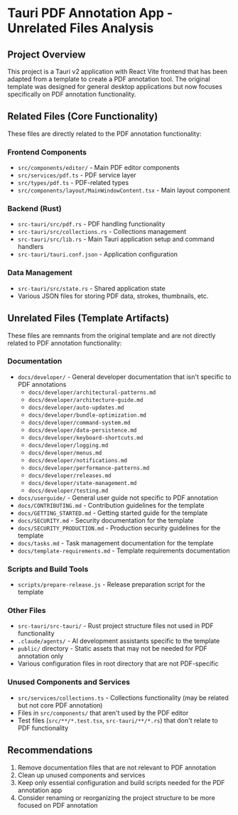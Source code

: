 # Tauri PDF Annotation App - Unrelated Files Analysis

## Project Overview
This project is a Tauri v2 application with React Vite frontend that has been adapted from a template to create a PDF annotation tool. The original template was designed for general desktop applications but now focuses specifically on PDF annotation functionality.

## Related Files (Core Functionality)
These files are directly related to the PDF annotation functionality:

### Frontend Components
- `src/components/editor/` - Main PDF editor components
- `src/services/pdf.ts` - PDF service layer
- `src/types/pdf.ts` - PDF-related types
- `src/components/layout/MainWindowContent.tsx` - Main layout component

### Backend (Rust)
- `src-tauri/src/pdf.rs` - PDF handling functionality
- `src-tauri/src/collections.rs` - Collections management
- `src-tauri/src/lib.rs` - Main Tauri application setup and command handlers
- `src-tauri/tauri.conf.json` - Application configuration

### Data Management
- `src-tauri/src/state.rs` - Shared application state
- Various JSON files for storing PDF data, strokes, thumbnails, etc.

## Unrelated Files (Template Artifacts)
These files are remnants from the original template and are not directly related to PDF annotation functionality:

### Documentation
- `docs/developer/` - General developer documentation that isn't specific to PDF annotations
  - `docs/developer/architectural-patterns.md`
  - `docs/developer/architecture-guide.md`
  - `docs/developer/auto-updates.md`
  - `docs/developer/bundle-optimization.md`
  - `docs/developer/command-system.md`
  - `docs/developer/data-persistence.md`
  - `docs/developer/keyboard-shortcuts.md`
  - `docs/developer/logging.md`
  - `docs/developer/menus.md`
  - `docs/developer/notifications.md`
  - `docs/developer/performance-patterns.md`
  - `docs/developer/releases.md`
  - `docs/developer/state-management.md`
  - `docs/developer/testing.md`
- `docs/userguide/` - General user guide not specific to PDF annotation
- `docs/CONTRIBUTING.md` - Contribution guidelines for the template
- `docs/GETTING_STARTED.md` - Getting started guide for the template
- `docs/SECURITY.md` - Security documentation for the template
- `docs/SECURITY_PRODUCTION.md` - Production security guidelines for the template
- `docs/tasks.md` - Task management documentation for the template
- `docs/template-requirements.md` - Template requirements documentation

### Scripts and Build Tools
- `scripts/prepare-release.js` - Release preparation script for the template

### Other Files
- `src-tauri/src-tauri/` - Rust project structure files not used in PDF functionality
- `.claude/agents/` - AI development assistants specific to the template
- `public/` directory - Static assets that may not be needed for PDF annotation only
- Various configuration files in root directory that are not PDF-specific

### Unused Components and Services
- `src/services/collections.ts` - Collections functionality (may be related but not core PDF annotation)
- Files in `src/components/` that aren't used by the PDF editor
- Test files (`src/**/*.test.tsx`, `src-tauri/**/*.rs`) that don't relate to PDF functionality

## Recommendations
1. Remove documentation files that are not relevant to PDF annotation
2. Clean up unused components and services
3. Keep only essential configuration and build scripts needed for the PDF annotation app
4. Consider renaming or reorganizing the project structure to be more focused on PDF annotation
